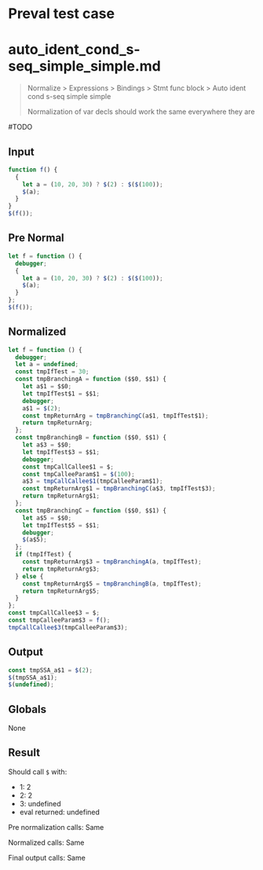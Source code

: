 # Preval test case

# auto_ident_cond_s-seq_simple_simple.md

> Normalize > Expressions > Bindings > Stmt func block > Auto ident cond s-seq simple simple
>
> Normalization of var decls should work the same everywhere they are

#TODO

## Input

`````js filename=intro
function f() {
  {
    let a = (10, 20, 30) ? $(2) : $($(100));
    $(a);
  }
}
$(f());
`````

## Pre Normal

`````js filename=intro
let f = function () {
  debugger;
  {
    let a = (10, 20, 30) ? $(2) : $($(100));
    $(a);
  }
};
$(f());
`````

## Normalized

`````js filename=intro
let f = function () {
  debugger;
  let a = undefined;
  const tmpIfTest = 30;
  const tmpBranchingA = function ($$0, $$1) {
    let a$1 = $$0;
    let tmpIfTest$1 = $$1;
    debugger;
    a$1 = $(2);
    const tmpReturnArg = tmpBranchingC(a$1, tmpIfTest$1);
    return tmpReturnArg;
  };
  const tmpBranchingB = function ($$0, $$1) {
    let a$3 = $$0;
    let tmpIfTest$3 = $$1;
    debugger;
    const tmpCallCallee$1 = $;
    const tmpCalleeParam$1 = $(100);
    a$3 = tmpCallCallee$1(tmpCalleeParam$1);
    const tmpReturnArg$1 = tmpBranchingC(a$3, tmpIfTest$3);
    return tmpReturnArg$1;
  };
  const tmpBranchingC = function ($$0, $$1) {
    let a$5 = $$0;
    let tmpIfTest$5 = $$1;
    debugger;
    $(a$5);
  };
  if (tmpIfTest) {
    const tmpReturnArg$3 = tmpBranchingA(a, tmpIfTest);
    return tmpReturnArg$3;
  } else {
    const tmpReturnArg$5 = tmpBranchingB(a, tmpIfTest);
    return tmpReturnArg$5;
  }
};
const tmpCallCallee$3 = $;
const tmpCalleeParam$3 = f();
tmpCallCallee$3(tmpCalleeParam$3);
`````

## Output

`````js filename=intro
const tmpSSA_a$1 = $(2);
$(tmpSSA_a$1);
$(undefined);
`````

## Globals

None

## Result

Should call `$` with:
 - 1: 2
 - 2: 2
 - 3: undefined
 - eval returned: undefined

Pre normalization calls: Same

Normalized calls: Same

Final output calls: Same
